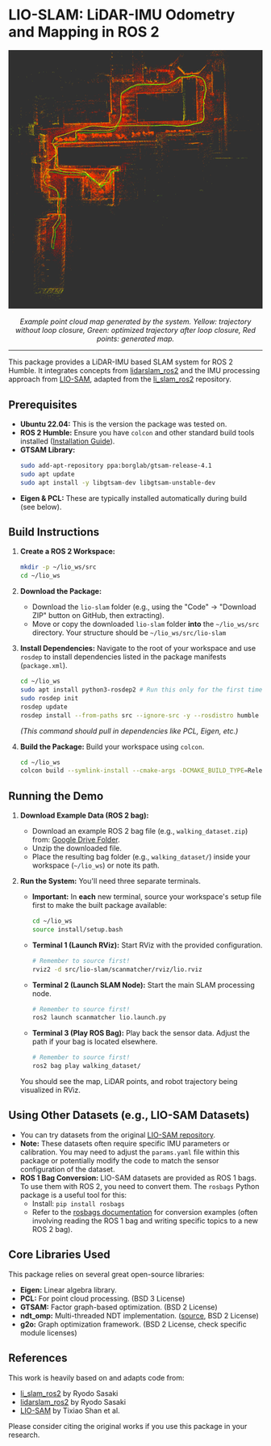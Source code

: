 # LIO-SLAM: LiDAR-IMU Odometry and Mapping in ROS 2

<p align="center">
  <img src="./scanmatcher/images/li_slam.png" width="600"/>
</p>
<p align="center">
  <i>Example point cloud map generated by the system. Yellow: trajectory without loop closure, Green: optimized trajectory after loop closure, Red points: generated map.</i>
</p>

---

This package provides a LiDAR-IMU based SLAM system for ROS 2 Humble. It integrates concepts from [lidarslam_ros2](https://github.com/rsasaki0109/lidarslam_ros2) and the IMU processing approach from [LIO-SAM](https://github.com/TixiaoShan/LIO-SAM), adapted from the [li_slam_ros2](https://github.com/rsasaki0109/li_slam_ros2) repository.

## Prerequisites

* **Ubuntu 22.04:** This is the version the package was tested on.
* **ROS 2 Humble:** Ensure you have `colcon` and other standard build tools installed ([Installation Guide](https://docs.ros.org/en/humble/Installation/Ubuntu-Install-Debs.html)).
* **GTSAM Library:**
    ```bash
    sudo add-apt-repository ppa:borglab/gtsam-release-4.1
    sudo apt update
    sudo apt install -y libgtsam-dev libgtsam-unstable-dev
    ```
* **Eigen & PCL:** These are typically installed automatically during build (see below).

## Build Instructions

1.  **Create a ROS 2 Workspace:**
    ```bash
    mkdir -p ~/lio_ws/src
    cd ~/lio_ws
    ```

2.  **Download the Package:**
    * Download the `lio-slam` folder (e.g., using the "Code" -> "Download ZIP" button on GitHub, then extracting).
    * Move or copy the downloaded `lio-slam` folder **into** the `~/lio_ws/src` directory. Your structure should be `~/lio_ws/src/lio-slam`
  

3.  **Install Dependencies:** Navigate to the root of your workspace and use `rosdep` to install dependencies listed in the package manifests (`package.xml`).
    ```bash
    cd ~/lio_ws 
    sudo apt install python3-rosdep2 # Run this only for the first time
    sudo rosdep init
    rosdep update
    rosdep install --from-paths src --ignore-src -y --rosdistro humble
    ```
    *(This command should pull in dependencies like PCL, Eigen, etc.)*

4.  **Build the Package:** Build your workspace using `colcon`.
    ```bash
    cd ~/lio_ws
    colcon build --symlink-install --cmake-args -DCMAKE_BUILD_TYPE=Release
    ```

## Running the Demo

1.  **Download Example Data (ROS 2 bag):**
    * Download an example ROS 2 bag file (e.g., `walking_dataset.zip`) from: [Google Drive Folder](https://drive.google.com/drive/folders/1Nalumw9wydH-brCPeVHV-oUH5batDm2J?usp=sharing).
    * Unzip the downloaded file.
    * Place the resulting bag folder (e.g., `walking_dataset/`) inside your workspace (`~/lio_ws`) or note its path.

2.  **Run the System:** You'll need three separate terminals.

    * **Important:** In **each** new terminal, source your workspace's setup file first to make the built package available:
        ```bash
        cd ~/lio_ws 
        source install/setup.bash 
        ```

    * **Terminal 1 (Launch RViz):** Start RViz with the provided configuration.
        ```bash
        # Remember to source first!
        rviz2 -d src/lio-slam/scanmatcher/rviz/lio.rviz
        ```
    * **Terminal 2 (Launch SLAM Node):** Start the main SLAM processing node.
        ```bash
        # Remember to source first!
        ros2 launch scanmatcher lio.launch.py
        ```
    * **Terminal 3 (Play ROS Bag):** Play back the sensor data. Adjust the path if your bag is located elsewhere.
        ```bash
        # Remember to source first!
        ros2 bag play walking_dataset/ 
        ```

    You should see the map, LiDAR points, and robot trajectory being visualized in RViz.

## Using Other Datasets (e.g., LIO-SAM Datasets)

* You can try datasets from the original [LIO-SAM repository](https://github.com/TixiaoShan/LIO-SAM).
* **Note:** These datasets often require specific IMU parameters or calibration. You may need to adjust the `params.yaml` file within this package or potentially modify the code to match the sensor configuration of the dataset.
* **ROS 1 Bag Conversion:** LIO-SAM datasets are provided as ROS 1 bags. To use them with ROS 2, you need to convert them. The `rosbags` Python package is a useful tool for this:
    * Install: `pip install rosbags`
    * Refer to the [rosbags documentation](https://pypi.org/project/rosbags/) for conversion examples (often involving reading the ROS 1 bag and writing specific topics to a new ROS 2 bag).

## Core Libraries Used

This package relies on several great open-source libraries:

* **Eigen:** Linear algebra library.
* **PCL:** For point cloud processing. (BSD 3 License)
* **GTSAM:** Factor graph-based optimization. (BSD 2 License)
* **ndt_omp:** Multi-threaded NDT implementation. ([source](https://github.com/koide3/ndt_omp), BSD 2 License)
* **g2o:** Graph optimization framework. (BSD 2 License, check specific module licenses)

## References

This work is heavily based on and adapts code from:

* [li_slam_ros2](https://github.com/rsasaki0109/li_slam_ros2) by Ryodo Sasaki
* [lidarslam_ros2](https://github.com/rsasaki0109/lidarslam_ros2) by Ryodo Sasaki
* [LIO-SAM](https://github.com/TixiaoShan/LIO-SAM) by Tixiao Shan et al.

Please consider citing the original works if you use this package in your research.
